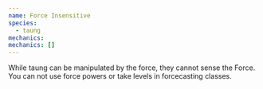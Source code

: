 ```yaml
---
name: Force Insensitive
species:
  - taung
mechanics:
mechanics: []
---
```

While taung can be manipulated by the force, they cannot sense the Force. You can not use force powers or take levels in forcecasting classes.
